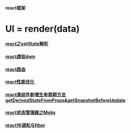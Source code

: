 #### react框架

# UI = render(data)

#### [react之setState解析](./setState.md)
#### [react虚拟dom](./vdom.md)
#### [react路由](./router.md)
#### [react性能优化](./optimize.md)
#### [react类组件新增生命周期方法getDerivedStateFromProps&getSnapshotBeforeUpdate](./getDrived.md)
#### [react状态管理器之Mobx](./mobx.md)
#### [react16调和与fiber](./stack&fiber.md)